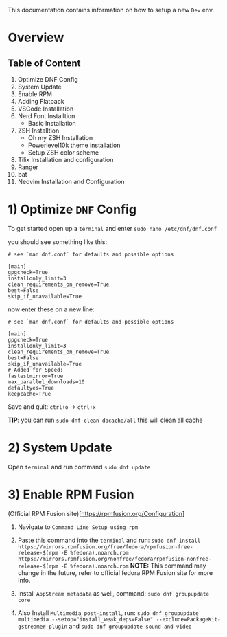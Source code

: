 

This documentation contains information on how to setup a new `Dev` env.

# Overview

Table of Content
---

1. Optimize DNF Config
2. System Update
3. Enable RPM
4. Adding Flatpack
5. VSCode Installation
6. Nerd Font Installtion
	- Basic Installation
9. ZSH Installtion
	- Oh my ZSH Installation
	- Powerlevel10k theme installation
	- Setup ZSH color scheme
10. Tilix Installation and configuration
11. Ranger
12. bat
13. Neovim Installation and Configuration


# 1) Optimize `DNF` Config

To get started open up a `terminal` and enter `sudo nano /etc/dnf/dnf.conf`

you should see something like this:
```
# see `man dnf.conf` for defaults and possible options

[main]
gpgcheck=True
installonly_limit=3
clean_requirements_on_remove=True
best=False
skip_if_unavailable=True
```

now enter these on a new line:

```
# see `man dnf.conf` for defaults and possible options

[main]
gpgcheck=True
installonly_limit=3
clean_requirements_on_remove=True
best=False
skip_if_unavailable=True
# Added for Speed:
fastestmirror=True
max_parallel_downloads=10
defaultyes=True
keepcache=True
```

Save and quit: `ctrl+o` -> `ctrl+x`

**TIP**: you can run `sudo dnf clean dbcache/all` this will clean all cache



# 2) System Update


Open `terminal` and run command `sudo dnf update`


# 3) Enable RPM Fusion

(Official RPM Fusion site)[https://rpmfusion.org/Configuration]

1. Navigate to `Command Line Setup using rpm`

2. Paste this command into the `terminal` and run:
 `sudo dnf install https://mirrors.rpmfusion.org/free/fedora/rpmfusion-free-release-$(rpm -E %fedora).noarch.rpm https://mirrors.rpmfusion.org/nonfree/fedora/rpmfusion-nonfree-release-$(rpm -E %fedora).noarch.rpm`
**NOTE:** This command may change in the future, refer to official fedora RPM Fusion site for more info.

3. Install `AppStream metadata` as well, command:
`sudo dnf groupupdate core`

4. Also Install `Multimedia post-install`, run:
`sudo dnf groupupdate multimedia --setop="install_weak_deps=False" --exclude=PackageKit-gstreamer-plugin`
and 
`sudo dnf groupupdate sound-and-video`








 
